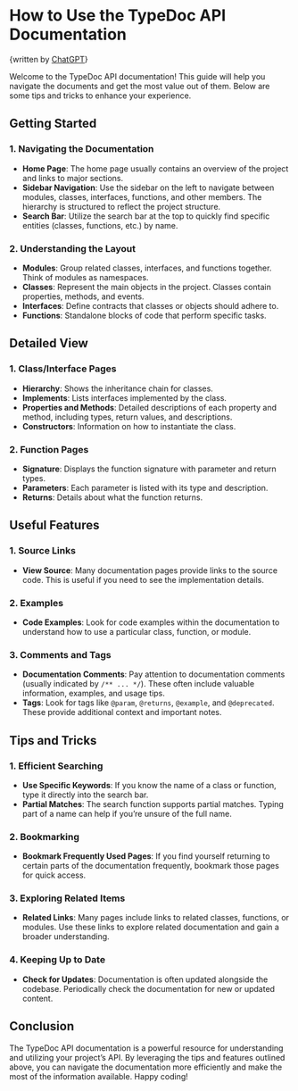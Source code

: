 # How to Use the TypeDoc API Documentation

{written by [ChatGPT](https://chatgpt.com/share/7734ca48-ca1c-4e95-b78d-7cd5ed02cd5d)}

Welcome to the TypeDoc API documentation! This guide will help you navigate the documents and get the most value out of them. Below are some tips and tricks to enhance your experience.

## Getting Started

### 1. Navigating the Documentation

- **Home Page**: The home page usually contains an overview of the project and links to major sections.
- **Sidebar Navigation**: Use the sidebar on the left to navigate between modules, classes, interfaces, functions, and other members. The hierarchy is structured to reflect the project structure.
- **Search Bar**: Utilize the search bar at the top to quickly find specific entities (classes, functions, etc.) by name.

### 2. Understanding the Layout

- **Modules**: Group related classes, interfaces, and functions together. Think of modules as namespaces.
- **Classes**: Represent the main objects in the project. Classes contain properties, methods, and events.
- **Interfaces**: Define contracts that classes or objects should adhere to.
- **Functions**: Standalone blocks of code that perform specific tasks.

## Detailed View

### 1. Class/Interface Pages

- **Hierarchy**: Shows the inheritance chain for classes.
- **Implements**: Lists interfaces implemented by the class.
- **Properties and Methods**: Detailed descriptions of each property and method, including types, return values, and descriptions.
- **Constructors**: Information on how to instantiate the class.

### 2. Function Pages

- **Signature**: Displays the function signature with parameter and return types.
- **Parameters**: Each parameter is listed with its type and description.
- **Returns**: Details about what the function returns.

## Useful Features

### 1. Source Links

- **View Source**: Many documentation pages provide links to the source code. This is useful if you need to see the implementation details.

### 2. Examples

- **Code Examples**: Look for code examples within the documentation to understand how to use a particular class, function, or module.

### 3. Comments and Tags

- **Documentation Comments**: Pay attention to documentation comments (usually indicated by `/** ... */`). These often include valuable information, examples, and usage tips.
- **Tags**: Look for tags like `@param`, `@returns`, `@example`, and `@deprecated`. These provide additional context and important notes.

## Tips and Tricks

### 1. Efficient Searching

- **Use Specific Keywords**: If you know the name of a class or function, type it directly into the search bar.
- **Partial Matches**: The search function supports partial matches. Typing part of a name can help if you’re unsure of the full name.

### 2. Bookmarking

- **Bookmark Frequently Used Pages**: If you find yourself returning to certain parts of the documentation frequently, bookmark those pages for quick access.

### 3. Exploring Related Items

- **Related Links**: Many pages include links to related classes, functions, or modules. Use these links to explore related documentation and gain a broader understanding.

### 4. Keeping Up to Date

- **Check for Updates**: Documentation is often updated alongside the codebase. Periodically check the documentation for new or updated content.

## Conclusion

The TypeDoc API documentation is a powerful resource for understanding and utilizing your project’s API. By leveraging the tips and features outlined above, you can navigate the documentation more efficiently and make the most of the information available. Happy coding!

